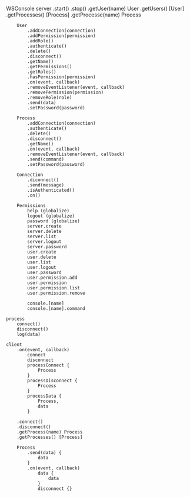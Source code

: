 
WSConsole
	server
		.start()
		.stop()
		.getUser(name) User
		.getUsers() [User]
		.getProcesses() [Process]
		.getProcesse(name) Process

		User
			.addConnection(connection)
			.addPermission(permission)
			.addRole()
			.authenticate()
			.delete()
			.disconnect()
			.getName()
			.getPermissions()
			.getRoles()
			.hasPermission(permission)
			.on(event, callback)
			.removeEventListener(event, callback)
			.removePermission(permission)
			.removeRole(role)
			.send(data)
			.setPassword(password)

		Process
			.addConnection(connection)
			.authenticate()
			.delete()
			.disconnect()
			.getName()
			.on(event, callback)
			.removeEventListener(event, callback)
			.send(command)
			.setPassword(password)

		Connection
			.diconnect()
			.send(message)
			.isAuthenticated()
			.on()

		Permissions
			help (globalize)
			logout (globalize)
			password (globalize)
			server.create
			server.delete
			server.list
			server.logout
			server.password
			user.create
			user.delete
			user.list
			user.logout
			user.password
			user.permission.add
			user.permission
			user.permission.list
			user.permission.remove

			console.[name]
			console.[name].command

	process
		connect()
		disconnect()
		log(data)

	client
		.on(event, callback)
			connect
			disconnect
			processConnect {
				Process
			}
			processDisconnect {
				Process
			}
			processData {
				Process,
				data
			}

		.connect()
		.disconnect()
		.getProcess(name) Process
		.getProcesses() [Process]

		Process
			.send(data) {
				data
			}
			.on(event, callback)
				data {
					data
				}
				disconnect {}

